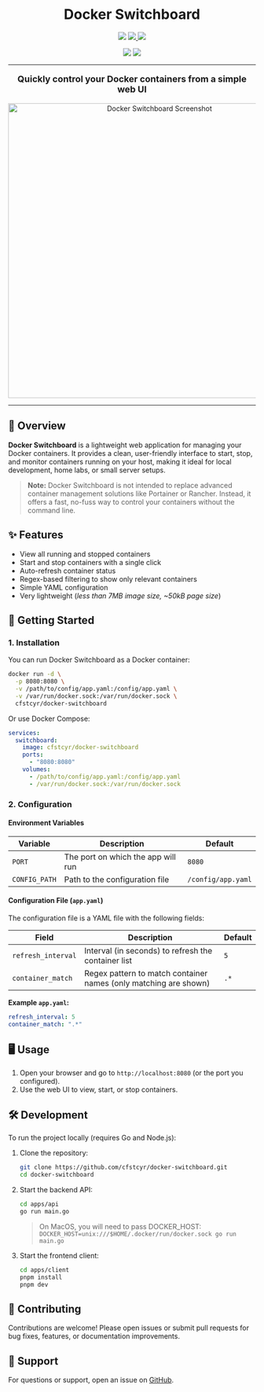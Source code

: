 <h1 style="border: none;" align="center">Docker Switchboard</h1>

<p align="center">
    <a href="https://github.com/cfstcyr/docker-switchboard/releases" alt="Github Release"><img src="https://img.shields.io/github/v/release/cfstcyr/docker-switchboard?logo=github" /></a>
    <a href="https://hub.docker.com/r/cfstcyr/docker-switchboard">
        <img src="https://img.shields.io/docker/v/cfstcyr/docker-switchboard?logo=docker" />
    </a>
    <a href="https://hub.docker.com/r/cfstcyr/docker-switchboard">
        <img src="https://img.shields.io/docker/image-size/cfstcyr/docker-switchboard?logo=docker" />
    </a>
</p>

<p align="center">
    <img src="https://img.shields.io/github/last-commit/cfstcyr/docker-switchboard">
    <img src="https://img.shields.io/github/commit-activity/m/cfstcyr/docker-switchboard.svg">
</p>

<hr>

<p style="font-size: 18px;" align="center"><b>Quickly control your Docker containers from a simple web UI</b></p>

<p align="center">
    <img src="./assets/screenshot.png" alt="Docker Switchboard Screenshot" width="600" />
</p>

---

## 📖 Overview

**Docker Switchboard** is a lightweight web application for managing your Docker containers. It provides a clean, user-friendly interface to start, stop, and monitor containers running on your host, making it ideal for local development, home labs, or small server setups.

> **Note:** Docker Switchboard is not intended to replace advanced container management solutions like Portainer or Rancher. Instead, it offers a fast, no-fuss way to control your containers without the command line.

## ✨ Features

- View all running and stopped containers
- Start and stop containers with a single click
- Auto-refresh container status
- Regex-based filtering to show only relevant containers
- Simple YAML configuration
- Very lightweight (*less than 7MB image size, ~50kB page size*)

## 🚀 Getting Started

### 1. Installation

You can run Docker Switchboard as a Docker container:

```sh
docker run -d \
  -p 8080:8080 \
  -v /path/to/config/app.yaml:/config/app.yaml \
  -v /var/run/docker.sock:/var/run/docker.sock \
  cfstcyr/docker-switchboard
```

Or use Docker Compose:

```yaml
services:
  switchboard:
    image: cfstcyr/docker-switchboard
    ports:
      - "8080:8080"
    volumes:
      - /path/to/config/app.yaml:/config/app.yaml
      - /var/run/docker.sock:/var/run/docker.sock
```

### 2. Configuration

#### Environment Variables

| Variable        | Description                                 | Default                |
|----------------|---------------------------------------------|------------------------|
| `PORT`         | The port on which the app will run           | `8080`                 |
| `CONFIG_PATH`  | Path to the configuration file               | `/config/app.yaml`     |

#### Configuration File (`app.yaml`)

The configuration file is a YAML file with the following fields:

| Field              | Description                                                        | Default |
|--------------------|--------------------------------------------------------------------|---------|
| `refresh_interval` | Interval (in seconds) to refresh the container list                | `5`     |
| `container_match`  | Regex pattern to match container names (only matching are shown)    | `.*`    |

**Example `app.yaml`:**

```yaml
refresh_interval: 5
container_match: ".*"
```

## 🖥️ Usage

1. Open your browser and go to `http://localhost:8080` (or the port you configured).
2. Use the web UI to view, start, or stop containers.

## 🛠️ Development

To run the project locally (requires Go and Node.js):

1. Clone the repository:
   ```sh
   git clone https://github.com/cfstcyr/docker-switchboard.git
   cd docker-switchboard
   ```
2. Start the backend API:
   ```sh
   cd apps/api
   go run main.go
   ```

   > On MacOS, you will need to pass DOCKER_HOST: `DOCKER_HOST=unix:///$HOME/.docker/run/docker.sock go run main.go`

3. Start the frontend client:
   ```sh
   cd apps/client
   pnpm install
   pnpm dev
   ```

## 🤝 Contributing

Contributions are welcome! Please open issues or submit pull requests for bug fixes, features, or documentation improvements.

## 🙋 Support

For questions or support, open an issue on [GitHub](https://github.com/cfstcyr/docker-switchboard/issues).
